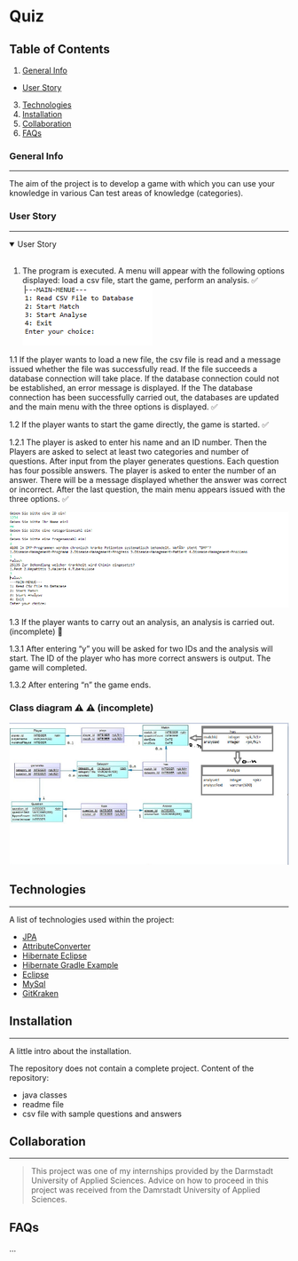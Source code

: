 # Quiz

## Table of Contents
1. [General Info](#general-info)<br/>
 - [User Story](#user-story)
3. [Technologies](#technologies)
4. [Installation](#installation)
5. [Collaboration](#collaboration)
6. [FAQs](#faqs)

### General Info
***
The aim of the project is to develop a game with which you can use your knowledge in various
Can test areas of knowledge (categories).

### User Story
***
<details open>
  <summary>User Story</summary><br/>

1. The program is executed. A menu will appear with the following options
displayed: load a csv file, start the game, perform an analysis. :white_check_mark:
![Starting the game](./menu.PNG)

1.1 If the player wants to load a new file, the csv file is read and a message issued whether the file was successfully read. If the file succeeds
a database connection will take place. If the database connection could not be established, an error message is displayed. If the
The database connection has been successfully carried out, the databases are updated and the main menu with the three options is displayed. :white_check_mark:


1.2 If the player wants to start the game directly, the game is started. :white_check_mark:


1.2.1 The player is asked to enter his name and an ID number. Then the Players are asked to select at least two categories and number of questions. After input from the player generates questions. Each question has four possible answers. The player is asked to enter the number of an answer. There will be a message displayed whether the answer was correct or incorrect. After the last question, the main menu appears issued with the three options. :white_check_mark:


![Starting the game](./game.PNG)

1.3 If the player wants to carry out an analysis, an analysis is carried out. (incomplete) :red_circle:

1.3.1 After entering “y” you will be asked for two IDs and the analysis will start. The ID of the player who has more correct answers is output. The game will
completed.

1.3.2 After entering “n” the game ends.
  </details>

### Class diagram ⚠️ :warning: (incomplete)
![Class diagram](./klassenDiagrammUnvollstaendig.PNG)

## Technologies
***
A list of technologies used within the project:
* [JPA](https://www.logicbig.com/tutorials/java-ee-tutorial/jpa/jpa-primary-key.html)
* [AttributeConverter](https://docs.oracle.com/javaee/7/api/javax/persistence/AttributeConverter.html)
* [Hibernate Eclipse](https://hibernate.org/community/contribute/eclipse-ide/)
* [Hibernate Gradle Example](https://examples.javacodegeeks.com/enterprise-java/hibernate/hibernate-gradle-example/)
* [Eclipse](https://wiki.eclipse.org/EGit/User_Guide#Committing_Changes)
* [MySql](https://www.java-success.com/13-%e2%99%a6-getting-started-mysql-beginner-tutorial/)
* [GitKraken](https://www.gitkraken.com/)


## Installation
***
A little intro about the installation. 

The repository does not contain a complete project.
Content of the repository:
- java classes
- readme file
- csv file with sample questions and answers

## Collaboration
***

> This project was one of my internships provided by the Darmstadt University of Applied Sciences. Advice on how to proceed in this project was received from the Damrstadt University of Applied Sciences.

## FAQs
...
